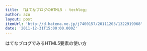 ```yaml
---
title: 『はてなブログのHTML5 - techlog』
author: azu
layout: post
itemUrl: 'http://d.hatena.ne.jp/j7400157/20111203/1322919968'
date: '2011-12-31T15:00:00.000Z'
---
```

はてなブログでみるHTML5要素の使い方
